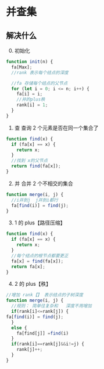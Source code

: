 # 并查集

## 解决什么

0. 初始化

```js
function init(n) {
  fa[Max]; 
  //rank 表示每个结点的深度  

  //fa 存储每个结点的父节点
  for (let i = 0; i <= n; i++) {
    fa[i] = i;
    //并的plus秩
    rank[i] = 1;
  }
}
```

1.  查 查询 2 个元素是否在同一个集合了

```js
function find(x) {
  if (fa[x] == x) {
    return x;
  }
  //找到 x的父节点
  return find(fa[x]);
}
```

2. 并 合并 2 个不相交的集合

```js
function merge(i, j) {
  //i并到j  j并到i都行
  fa[find(i)] = find(j);
}
```

3. 1 的 plus【路径压缩】

```js
function find(x) {
  if (fa[x] == x) {
    return x;
  }
  //每个结点的根节点都要更正
  fa[x] = find(fa[x]);
  return fa[x];
}
```

4. 2 的 plus【秩】

```js
//增加 rank【】 表示结点的子树深度
function merge(i, j) {
  //规则： 简单往复杂和   深度不用增加
  if(rank[i]<=rank[j]) {
fa[find(i)] = find(j);
  }
  else {
    fa[find[j]] =find(i)
  }
  if(rank[i]==rank[j]&&i!=j) {
    rank[j]++;
  }
}
```

<!-- 刚才做的那题是，数字范围，连续就在同一个集合，不连续就自成一个集合 -->
